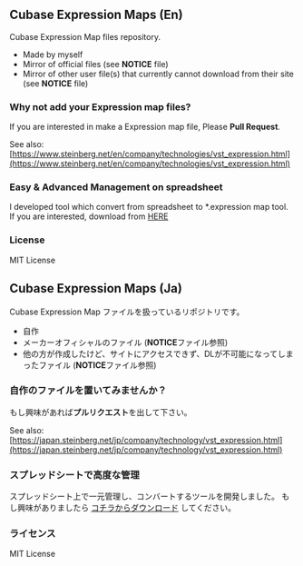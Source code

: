 ## Cubase Expression Maps (En)

Cubase Expression Map files repository.

- Made by myself
- Mirror of official files (see **NOTICE** file)
- Mirror of other user file(s) that currently cannot download from their site (see **NOTICE** file)

### Why not add your Expression map files?

If you are interested in make a Expression map file, Please **Pull Request**.

See also: [https://www.steinberg.net/en/company/technologies/vst_expression.html](https://www.steinberg.net/en/company/technologies/vst_expression.html)


### Easy & Advanced Management on spreadsheet

I developed tool which convert from spreadsheet to *.expression map tool.
If you are interested, download from [HERE](http://https://github.com/r-koubou/XLS2ExpressionMap)

### License

MIT License

## Cubase Expression Maps (Ja)

Cubase Expression Map ファイルを扱っているリポジトリです。

- 自作
- メーカーオフィシャルのファイル (**NOTICE**ファイル参照)
- 他の方が作成したけど、サイトにアクセスできず、DLが不可能になってしまったファイル (**NOTICE**ファイル参照)

### 自作のファイルを置いてみませんか？

もし興味があれば**プルリクエスト**を出して下さい。

See also: [https://japan.steinberg.net/jp/company/technology/vst_expression.html](https://japan.steinberg.net/jp/company/technology/vst_expression.html)

### スプレッドシートで高度な管理

スプレッドシート上で一元管理し、コンバートするツールを開発しました。
もし興味がありましたら [コチラからダウンロード](http://https://github.com/r-koubou/XLS2ExpressionMap) してください。


### ライセンス

MIT License
